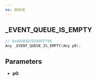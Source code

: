 ```yaml
---
ns: QUEUE
---
```

## _EVENT_QUEUE_IS_EMPTY

```c
// 0x402B5D7D269FF796
Any _EVENT_QUEUE_IS_EMPTY(Any p0);
```

## Parameters
* **p0**:
